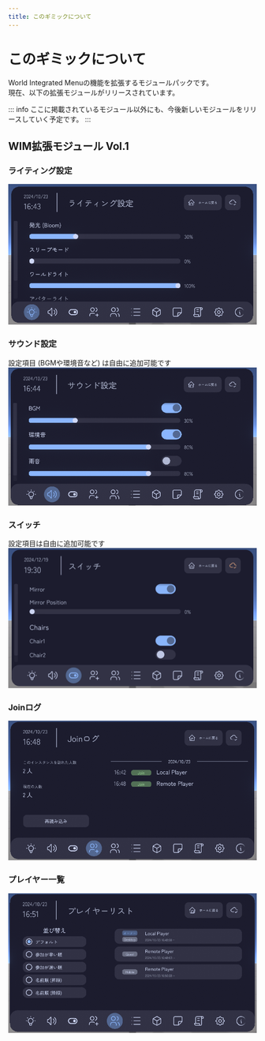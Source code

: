 ```yaml
---
title: このギミックについて
---
```


# このギミックについて
World Integrated Menuの機能を拡張するモジュールパックです。  
現在、以下の拡張モジュールがリリースされています。

::: info
ここに掲載されているモジュール以外にも、今後新しいモジュールをリリースしていく予定です。
:::

## WIM拡張モジュール Vol.1

<Booth link="https://yukineko-works.booth.pm/items/6248326" />  

### ライティング設定
![alt text](images/intro/light.png)

### サウンド設定
設定項目 (BGMや環境音など) は自由に追加可能です  
![alt text](images/intro/sound.png)

### スイッチ
設定項目は自由に追加可能です  
![alt text](images/intro/switch.png)

### Joinログ
![alt text](images/intro/joinlog.png)

### プレイヤー一覧
![alt text](images/intro/playerlist.png)
